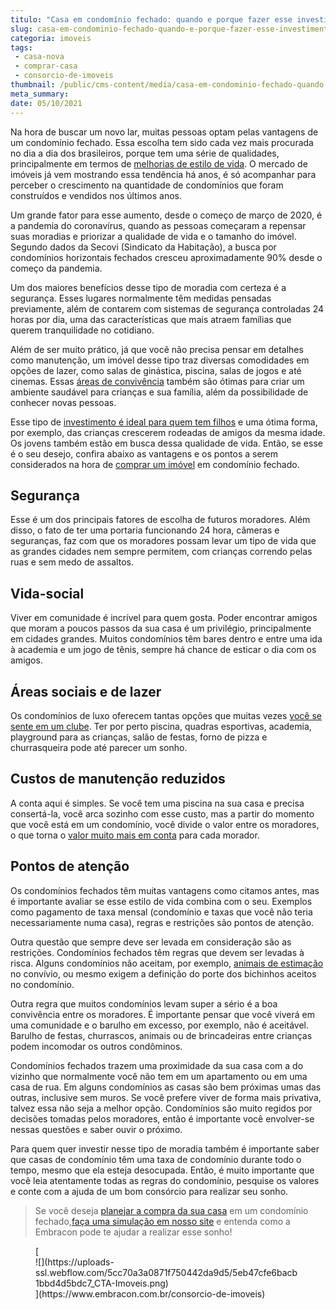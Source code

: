 ```yaml
---
titulo: "Casa em condomínio fechado: quando e porque fazer esse investimento?"
slug: casa-em-condominio-fechado-quando-e-porque-fazer-esse-investimento
categoria: imoveis
tags:
 - casa-nova
 - comprar-casa
 - consorcio-de-imoveis
thumbnail: /public/cms-content/media/casa-em-condominio-fechado-quando-e-porque-fazer-esse-investimento.jpg
meta_summary: 
date: 05/10/2021
---
```

Na hora de buscar um novo lar, muitas pessoas optam pelas vantagens de um condomínio fechado. Essa escolha tem sido cada vez mais procurada no dia a dia dos brasileiros, porque tem uma série de qualidades, principalmente em termos de [melhorias de estilo de vida](https://www.embracon.com.br/blog/planeje-sua-vida-financeira-e-fique-sempre-no-azul). O mercado de imóveis já vem mostrando essa tendência há anos, é só acompanhar para perceber o crescimento na quantidade de condomínios que foram construídos e vendidos nos últimos anos.

Um grande fator para esse aumento, desde o começo de março de 2020, é a pandemia do coronavírus, quando as pessoas começaram a repensar suas moradias e priorizar a qualidade de vida e o tamanho do imóvel. Segundo dados da Secovi (Sindicato da Habitação), a busca por condomínios horizontais fechados cresceu aproximadamente 90% desde o começo da pandemia.

Um dos maiores benefícios desse tipo de moradia com certeza é a segurança. Esses lugares normalmente têm medidas pensadas previamente, além de contarem com sistemas de segurança controladas 24 horas por dia, uma das características que mais atraem famílias que querem tranquilidade no cotidiano.

Além de ser muito prático, já que você não precisa pensar em detalhes como manutenção, um imóvel desse tipo traz diversas comodidades em opções de lazer, como salas de ginástica, piscina, salas de jogos e até cinemas. Essas [áreas de convivência](https://www.embracon.com.br/blog/o-que-nao-pode-faltar-na-area-externa-da-casa-para-garantir-o-lazer-da-familia) também são ótimas para criar um ambiente saudável para crianças e sua família, além da possibilidade de conhecer novas pessoas.

Esse tipo de [investimento é ideal para quem tem filhos](https://www.embracon.com.br/blog/carro-ideal-para-familia) e uma ótima forma, por exemplo, das crianças crescerem rodeadas de amigos da mesma idade. Os jovens também estão em busca dessa qualidade de vida. Então, se esse é o seu desejo, confira abaixo as vantagens e os pontos a serem considerados na hora de [comprar um imóvel](https://www.embracon.com.br/blog/8-dicas-compra-primeiro-imovel) em condomínio fechado.

Segurança
---------

Esse é um dos principais fatores de escolha de futuros moradores. Além disso, o fato de ter uma portaria funcionando 24 hora, câmeras e seguranças, faz com que os moradores possam levar um tipo de vida que as grandes cidades nem sempre permitem, com crianças correndo pelas ruas e sem medo de assaltos.

Vida-social
-----------

Viver em comunidade é incrível para quem gosta. Poder encontrar amigos que moram a poucos passos da sua casa é um privilégio, principalmente em cidades grandes. Muitos condomínios têm bares dentro e entre uma ida à academia e um jogo de tênis, sempre há chance de esticar o dia com os amigos.

Áreas sociais e de lazer 
-------------------------

Os condomínios de luxo oferecem tantas opções que muitas vezes [você se sente em um clube](https://www.embracon.com.br/blog/condominio-clube-vale-a-pena). Ter por perto piscina, quadras esportivas, academia, playground para as crianças, salão de festas, forno de pizza e churrasqueira pode até parecer um sonho.

Custos de manutenção reduzidos
------------------------------

A conta aqui é simples. Se você tem uma piscina na sua casa e precisa consertá-la, você arca sozinho com esse custo, mas a partir do momento que você está em um condomínio, você divide o valor entre os moradores, o que torna o [valor muito mais em conta](https://www.embracon.com.br/blog/como-identificar-e-eliminar-gastos-desnecessarios) para cada morador.

Pontos de atenção
-----------------

Os condomínios fechados têm muitas vantagens como citamos antes, mas é importante avaliar se esse estilo de vida combina com o seu. Exemplos como pagamento de taxa mensal (condomínio e taxas que você não teria necessariamente numa casa), regras e restrições são pontos de atenção.

Outra questão que sempre deve ser levada em consideração são as restrições. Condomínios fechados têm regras que devem ser levadas à risca. Alguns condomínios não aceitam, por exemplo, [animais de estimação](https://www.embracon.com.br/blog/posso-levar-o-pet-numa-viagem-de-aviao) no convívio, ou mesmo exigem a definição do porte dos bichinhos aceitos no condomínio.

Outra regra que muitos condomínios levam super a sério é a boa convivência entre os moradores. É importante pensar que você viverá em uma comunidade e o barulho em excesso, por exemplo, não é aceitável. Barulho de festas, churrascos, animais ou de brincadeiras entre crianças podem incomodar os outros condôminos.

Condomínios fechados trazem uma proximidade da sua casa com a do vizinho que normalmente você não tem em um apartamento ou em uma casa de rua. Em alguns condomínios as casas são bem próximas umas das outras, inclusive sem muros. Se você prefere viver de forma mais privativa, talvez essa não seja a melhor opção. Condomínios são muito regidos por decisões tomadas pelos moradores, então é importante você envolver-se nessas questões e saber ouvir o próximo.

Para quem quer investir nesse tipo de moradia também é importante saber que casas de condomínio têm uma taxa de condomínio durante todo o tempo, mesmo que ela esteja desocupada. Então, é muito importante que você leia atentamente todas as regras do condomínio, pesquise os valores e conte com a ajuda de um bom consórcio para realizar seu sonho.

> Se você deseja [planejar a compra da sua casa](https://www.embracon.com.br/consorcio-de-imoveis) em um condomínio fechado,[faça uma simulação em nosso site](https://www.embracon.com.br/consorcio) e entenda como a Embracon pode te ajudar a realizar esse sonho!

<figure class="w-richtext-figure-type-image w-richtext-align-center">[<div>![](https://uploads-ssl.webflow.com/5cc70a3a0871f750442da9d5/5eb47cfe6bacb1bbd4d5bdc7_CTA-Imoveis.png)</div>](https://www.embracon.com.br/consorcio-de-imoveis)</figure>
